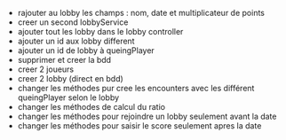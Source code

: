 - rajouter au lobby les champs : nom, date et multiplicateur de points
- creer un second lobbyService
- ajouter tout les lobby dans le lobby controller
- ajouter un id aux lobby different
- ajouter un id de lobby à queingPlayer  
- supprimer et creer la bdd
- creer 2 joueurs
- creer 2 lobby (direct en bdd)
- changer les méthodes pur cree les encounters avec les différent queingPlayer selon le lobby  
- changer les méthodes de calcul du ratio
- changer les méthodes pour rejoindre un lobby seulement avant la date
- changer les méthodes pour saisir le score seulement apres la date
